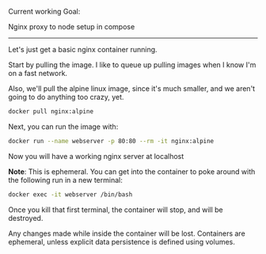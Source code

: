 Current working Goal:

Nginx proxy to node setup in compose

---
Let's just get a basic nginx container running.

Start by pulling the image. I like to queue up pulling images when I know I'm on
a fast network.

Also, we'll pull the alpine linux image, since it's much smaller, and we aren't
going to do anything too crazy, yet.

```bash
docker pull nginx:alpine
```

Next, you can run the image with:

```bash
docker run --name webserver -p 80:80 --rm -it nginx:alpine
```

Now you will have a working nginx server at localhost

**Note**: This is ephemeral. You can get into the container to poke around with the
following run in a new terminal:

```bash
docker exec -it webserver /bin/bash
```

Once you kill that first terminal, the container will stop, and will be destroyed.

Any changes made while inside the container will be lost. Containers are ephemeral, unless
explicit data persistence is defined using volumes.
